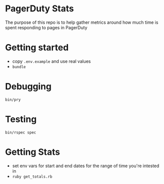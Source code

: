 # PagerDuty Stats

The purpose of this repo is to help gather metrics around how much time is spent responding to pages in PagerDuty

# Getting started

- copy `.env.example` and use real values
- `bundle`

# Debugging

`bin/pry`

# Testing

`bin/rspec spec`

# Getting Stats

- set env vars for start and end dates for the range of time you're intested in
- `ruby get_totals.rb`
